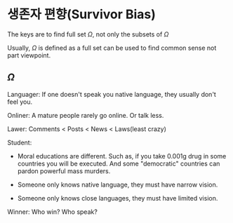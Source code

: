 
# 생존자 편향(Survivor Bias)

The keys are to find full set $\Omega$, not only the subsets of $\Omega$

Usually, $\Omega$ is defined as a full set can be used to find common sense not part viewpoint.

## $\Omega$

Languager: If one doesn't speak you native language, they usually don't feel you.

Onliner: A mature people rarely go online. Or talk less.

Lawer: Comments < Posts < News < Laws(least crazy)

Student:

- Moral educations are different. Such as, if you take 0.001g drug in some countries you will be executed. And some "democratic" countries can pardon powerful mass murders.

- Someone only knows native language, they must have narrow vision.

- Someone only knows close languages, they must have limited vision.

Winner: Who win? Who speak? 
<!--
What are the characteristics of those winners? Do you read fairy tales? Are you a communist? A REAL communsit should not have a child.
-->
<!--
Is native American speaking (in a language that can be understood by us)? So if there's no the witness or witness does not speak English or has not met a kind person...
-->

